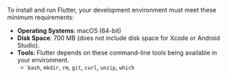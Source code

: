 To install and run Flutter, your development environment must meet these minimum requirements:

* **Operating Systems**: macOS (64-bit)
* **Disk Space**: 700 MB (does not include disk space for Xcode or Android Studio).
* **Tools**: Flutter depends on these command-line tools being available in your environment.
  * `bash`, `mkdir`, `rm`, `git`, `curl`, `unzip`, `which`
